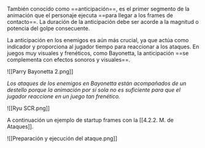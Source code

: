 
También conocido como ==anticipación==, es el primer segmento de la animación que el personaje ejecuta ==para llegar a los frames de contacto==. La duración de la anticipación debe ser acorde a la magnitud o potencia del golpe consecuente.

La anticipación en los enemigos es aún más crucial, ya que actúa como indicador y proporciona al jugador tiempo para reaccionar a los ataques. En juegos muy visuales y frenéticos, como Bayonetta, la anticipación ==se complementa con efectos sonoros y visuales==.

![[Parry Bayonetta 2.png]]

*Los ataques de los enemigos en Bayonetta están acompañados de un destello porque la animación por sí sola no es suficiente para que el jugador reaccione en un juego tan frenético.*

![[Ryu SCR.png]]

A continuación un ejemplo de startup frames con la [[4.2.2. M. de Ataques]].

![[Preparación y ejecución del ataque.png]]
